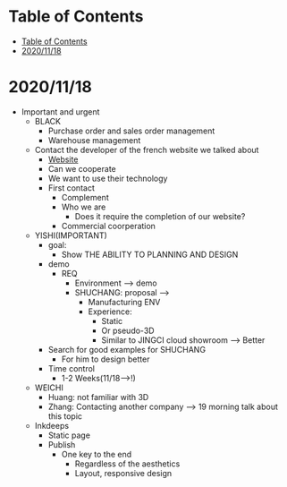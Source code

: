 # Table of Contents
- [Table of Contents](#table-of-contents)
- [2020/11/18](#20201118)
# 2020/11/18
- Important and urgent
    - BLACK
      - Purchase order and sales order management
      - Warehouse management
    - Contact the developer of the french website we talked about
      - [Website](http://blitz3dfr.free.fr/)
      - Can we cooperate
      - We want to use their technology
      - First contact
        - Complement
        - Who we are
          - Does it require the completion of our website?
        - Commercial coorperation
    - YISHI(IMPORTANT)
      - goal:
        - Show THE ABILITY TO PLANNING AND DESIGN
      - demo
        - REQ
          - Environment --> demo
          - SHUCHANG: proposal --> 
            - Manufacturing ENV
            - Experience:
              - Static
              - Or pseudo-3D
              - Similar to JINGCI cloud showroom --> Better
      - Search for good examples for SHUCHANG
        - For him to design better
      - Time control
        - 1-2 Weeks(11/18-->!)
    - WEICHI
      - Huang: not familiar with 3D
      - Zhang: Contacting another company --> 19 morning talk about this topic
    - Inkdeeps
      - Static page
      - Publish
        - One key to the end
          - Regardless of the aesthetics
          - Layout, responsive design
